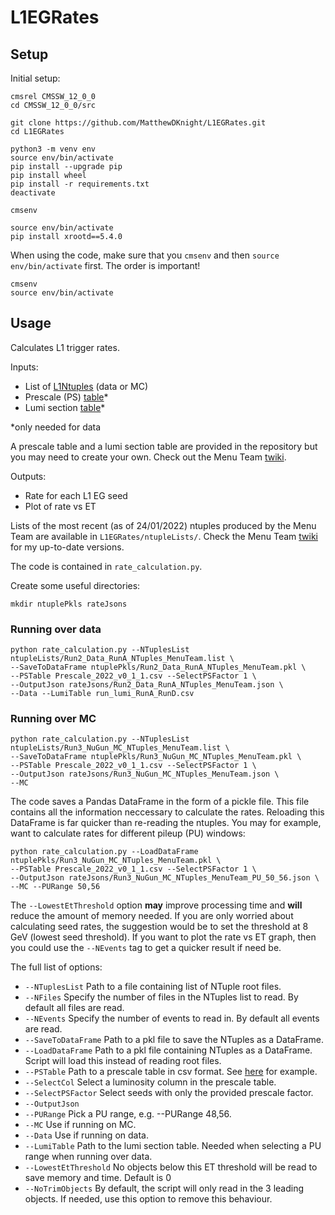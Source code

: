 # L1EGRates

## Setup

Initial setup:

```
cmsrel CMSSW_12_0_0
cd CMSSW_12_0_0/src

git clone https://github.com/MatthewDKnight/L1EGRates.git
cd L1EGRates

python3 -m venv env
source env/bin/activate
pip install --upgrade pip
pip install wheel
pip install -r requirements.txt
deactivate

cmsenv

source env/bin/activate
pip install xrootd==5.4.0
```

When using the code, make sure that you `cmsenv` and then `source env/bin/activate` first. The order is important!

```
cmsenv
source env/bin/activate
```

## Usage

Calculates L1 trigger rates.

Inputs:
- List of [L1Ntuples](https://twiki.cern.ch/twiki/bin/viewauth/CMS/HowToL1TriggerMenu#4_1_L1Ntuples_for_menu_studies) (data or MC)
- Prescale (PS) [table](https://twiki.cern.ch/twiki/bin/viewauth/CMS/HowToL1TriggerMenu#4_3_Make_ntuple_list_Lumi_Sectio)*
- Lumi section [table](https://twiki.cern.ch/twiki/bin/viewauth/CMS/HowToL1TriggerMenu#4_3_Make_ntuple_list_Lumi_Sectio)*

*only needed for data

A prescale table and a lumi section table are provided in the repository but you may need to create your own. Check out the Menu Team [twiki](https://twiki.cern.ch/twiki/bin/viewauth/CMS/HowToL1TriggerMenu#4_3_Make_ntuple_list_Lumi_Sectio).

Outputs:
- Rate for each L1 EG seed
- Plot of rate vs ET

Lists of the most recent (as of 24/01/2022) ntuples produced by the Menu Team are available in `L1EGRates/ntupleLists/`. Check the Menu Team [twiki](https://twiki.cern.ch/twiki/bin/viewauth/CMS/HowToL1TriggerMenu#4_1_L1Ntuples_for_menu_studies) for my up-to-date versions.

The code is contained in `rate_calculation.py`.

Create some useful directories:
```
mkdir ntuplePkls rateJsons
```

### Running over data

```
python rate_calculation.py --NTuplesList ntupleLists/Run2_Data_RunA_NTuples_MenuTeam.list \
--SaveToDataFrame ntuplePkls/Run2_Data_RunA_NTuples_MenuTeam.pkl \
--PSTable Prescale_2022_v0_1_1.csv --SelectPSFactor 1 \
--OutputJson rateJsons/Run2_Data_RunA_NTuples_MenuTeam.json \
--Data --LumiTable run_lumi_RunA_RunD.csv
```

### Running over MC

```
python rate_calculation.py --NTuplesList ntupleLists/Run3_NuGun_MC_NTuples_MenuTeam.list \
--SaveToDataFrame ntuplePkls/Run3_NuGun_MC_NTuples_MenuTeam.pkl \
--PSTable Prescale_2022_v0_1_1.csv --SelectPSFactor 1 \
--OutputJson rateJsons/Run3_NuGun_MC_NTuples_MenuTeam.json \
--MC
```

The code saves a Pandas DataFrame in the form of a pickle file. This file contains all the information neccessary to calculate the rates. Reloading this DataFrame is far quicker than re-reading the ntuples. You may for example, want to calculate rates for different pileup (PU) windows:

```
python rate_calculation.py --LoadDataFrame ntuplePkls/Run3_NuGun_MC_NTuples_MenuTeam.pkl \
--PSTable Prescale_2022_v0_1_1.csv --SelectPSFactor 1 \
--OutputJson rateJsons/Run3_NuGun_MC_NTuples_MenuTeam_PU_50_56.json \
--MC --PURange 50,56 
```

The `--LowestEtThreshold` option **may** improve processing time and **will** reduce the amount of memory needed. If you are only worried about calculating seed rates, the suggestion would be to set the threshold at 8 GeV (lowest seed threshold). If you want to plot the rate vs ET graph, then you could use the `--NEvents` tag to get a quicker result if need be.

The full list of options:
- `--NTuplesList` Path to a file containing list of NTuple root files.
-  `--NFiles` Specify the number of files in the NTuples list to read. By default all files are read.
-  `--NEvents` Specify the number of events to read in. By default all events are read.
-  `--SaveToDataFrame` Path to a pkl file to save the NTuples as a DataFrame.
-  `--LoadDataFrame` Path to a pkl file containing NTuples as a DataFrame. Script will load this instead of reading root files.
-  `--PSTable` Path to a prescale table in csv format. See [here](https://github.com/cms-l1-dpg/L1MenuTools/blob/master/rate-estimation/menu/Prescale_2022_v0_1_1.csv) for example.
- `--SelectCol` Select a luminosity column in the prescale table.
- `--SelectPSFactor` Select seeds with only the provided prescale factor.
-  `--OutputJson`
-  `--PURange` Pick a PU range, e.g. --PURange 48,56.
-  `--MC` Use if running on MC.
-  `--Data` Use if running on data.
-  `--LumiTable` Path to the lumi section table. Needed when selecting a PU range when running over data.
-  `--LowestEtThreshold` No objects below this ET threshold will be read to save memory and time. Default is 0
- `--NoTrimObjects` By default, the script will only read in the 3 leading objects. If needed, use this option to remove this behaviour.

